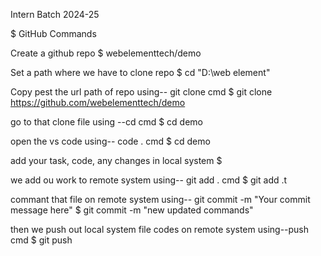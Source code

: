 Intern Batch 2024-25


$ GitHub Commands 

Create a github repo 
$ webelementtech/demo

Set a path where we have to clone repo 
$ cd "D:\web element"

Copy pest the url path of repo using-- git clone cmd
$  git clone https://github.com/webelementtech/demo

go to that clone file using --cd cmd
$ cd demo

open the vs code using-- code . cmd
$ cd demo

add your task, code, any changes in local system
$

we add ou work to remote system using-- git add . cmd
$ git add .t

commant that file on remote system using-- git commit -m "Your commit message here"
$ git commit -m "new updated commands"

then we push out local system file codes on remote system using--push cmd
$ git push


